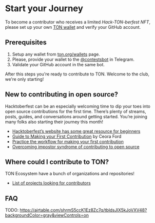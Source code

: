 # Start your Journey

To become a contributor who receives a limited *Hack-TON-berfest NFT*, please set up your own [TON wallet](https://ton.org/wallets) and verify your GitHub account.

## Prerequisites

1. Setup any wallet from [ton.org/wallets](https://ton.org/wallets) page.
2. Please, provide your wallet to the [@contestsbot](#) in Telegram.
3. Validate your GitHub account in the same bot.

After this steps you're ready to contribute to TON. Welcome to the club, we're only starting!

## New to contributing in open source?

Hacktoberfest can be an especially welcoming time to dip your toes into open source contributions for the first time. There’s plenty of streams, posts, guides, and conversations around getting started. You’re joining many folks also starting their journey this month!

* [Hacktoberfest’s website has some great resource for beginners](https://hacktoberfest.digitalocean.com/resources/beginners)
* [Guide to Making your First Contribution](https://dev.to/codesandboxio/how-to-make-your-first-open-source-contribution-2oim) by Ceora Ford
* [Practice the workflow for making your first contribution](https://github.com/firstcontributions/first-contributions)
* [Overcoming impostor syndrome of contributing to open source](https://blackgirlbytes.dev/conquering-the-fear-of-contributing-to-open-source)

## Where could I contribute to TON?

TON Ecosystem have a bunch of organizations and repositories!

* [List of projects looking for contributors](/contribute/hacktoberfest/as-contributor)
## FAQ

TODO: https://airtable.com/shrmS5ccK1Ez8Zc7q/tbldsJlX5kJoVXV48?backgroundColor=gray&viewControls=on